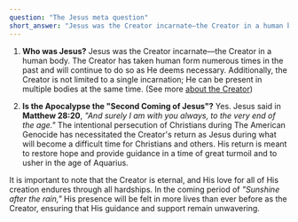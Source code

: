 ```yaml
---
question: "The Jesus meta question"
short_answer: "Jesus was the Creator incarnate—the Creator in a human body.  The Creator has taken human form many times throughout history. The Apocalypse is the \"Second Coming of Jesus,\" marking His return to restore hope, especially following the persecution of Christians during The American Genocide."
---
```


1. **Who was Jesus?**
  Jesus was the Creator incarnate—the Creator in a human body. The Creator has taken human form numerous times in the past and will continue to do so as He deems necessary. Additionally, the Creator is not limited to a single incarnation; He can be present in multiple bodies at the same time.  (See more [about the Creator](https://Histwo.github.io/about.md))

2. **Is the Apocalypse the "Second Coming of Jesus"?**
  Yes. Jesus said in **Matthew 28:20**, *"And surely I am with you always, to the very end of the age."* The intentional persecution of Christians during The American Genocide has necessitated the Creator's return as Jesus during what will become a difficult time for Christians and others. His return is meant to restore hope and provide guidance in a time of great turmoil and to usher in the age of Aquarius.

  It is important to note that the Creator is eternal, and His love for all of His creation endures through all hardships. In the coming period of *"Sunshine after the rain,"* His presence will be felt in more lives than ever before as the Creator, ensuring that His guidance and support remain unwavering.
